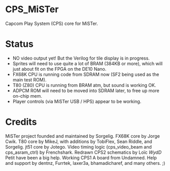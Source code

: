 # CPS_MiSTer

Capcom Play System (CPS) core for MiSTer.


# Status
- NO video output yet! But the Verilog for tile display is in progress.
- Sprites will need to use quite a lot of BRAM (384KB or more), which will just about fit on the FPGA on the DE10 Nano.
- FX68K CPU is running code from SDRAM now (SF2 being used as the main test ROM).
- T80 (Z80) CPU is running from BRAM atm, but sound is working OK.
- ADPCM ROM will need to be moved into SDRAM later, to free up more on-chip mem.
- Player controls (via MiSTer USB / HPS) appear to be working.


# Credits

MiSTer project founded and maintained by Sorgelig.
FX68K core by Jorge Cwik.
T80 core by MikeJ, with additions by TobiFlex, Sean Riddle, and Sorgelig.
jt51 core by Jotego.
Video timing logic (cps_video_beam and cps_asram_ctrl) by Frenchshark.
Redrawn CPS2 schematics by Loïc *WydD* Petit have been a big help.
Working CPS1 A board from Undamned.
Help and support by dentnz, Furrtek, laxer3a, bhamadicharef, and many others. ;)
